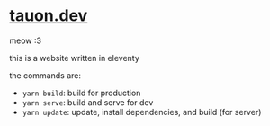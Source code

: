 # [tauon.dev](https://tauon.dev)

meow :3

this is a website written in eleventy

the commands are:
- `yarn build`: build for production
- `yarn serve`: build and serve for dev
- `yarn update`: update, install dependencies, and build (for server)
